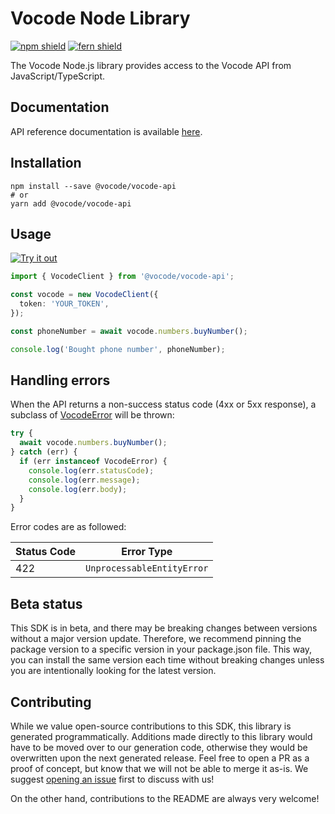 # Vocode Node Library

[![npm shield](https://img.shields.io/npm/v/@vocode/vocode-api)](https://www.npmjs.com/package/@vocode/vocode-api)
[![fern shield](https://img.shields.io/badge/%F0%9F%8C%BF-SDK%20generated%20by%20Fern-brightgreen)](https://buildwithfern.com/?utm_source=vocodedev/vocode-api-node/readme)

The Vocode Node.js library provides access to the Vocode API from JavaScript/TypeScript.

## Documentation

API reference documentation is available [here](https://docs.vocode.dev/).

## Installation

```
npm install --save @vocode/vocode-api
# or
yarn add @vocode/vocode-api
```

## Usage

[![Try it out](https://developer.stackblitz.com/img/open_in_stackblitz.svg)](https://stackblitz.com/edit/typescript-example-using-sdk-built-with-fern-nuefzg?file=app.ts)

```typescript
import { VocodeClient } from '@vocode/vocode-api';

const vocode = new VocodeClient({
  token: 'YOUR_TOKEN',
});

const phoneNumber = await vocode.numbers.buyNumber();

console.log('Bought phone number', phoneNumber);
```

## Handling errors

When the API returns a non-success status code (4xx or 5xx response), a subclass of [VocodeError](./src/errors/VocodeError.ts) will be thrown:

```ts
try {
  await vocode.numbers.buyNumber();
} catch (err) {
  if (err instanceof VocodeError) {
    console.log(err.statusCode);
    console.log(err.message); 
    console.log(err.body);
  }
}
```

Error codes are as followed:

| Status Code | Error Type                 |
| ----------- | -------------------------- |
| 422         | `UnprocessableEntityError` |


## Beta status

This SDK is in beta, and there may be breaking changes between versions without a major version update. Therefore, we recommend pinning the package version to a specific version in your package.json file. This way, you can install the same version each time without breaking changes unless you are intentionally looking for the latest version.

## Contributing

While we value open-source contributions to this SDK, this library is generated programmatically. Additions made directly to this library would have to be moved over to our generation code, otherwise they would be overwritten upon the next generated release. Feel free to open a PR as a proof of concept, but know that we will not be able to merge it as-is. We suggest [opening an issue](https://github.com/FlatFilers/flatfile-node/issues) first to discuss with us!

On the other hand, contributions to the README are always very welcome!
